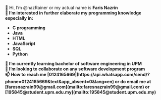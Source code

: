 👋 Hi, I’m @nazRainer or my actual name is <b/>Faris Nazrin<b/><br/>
👀 I’m interested in further elaborate my programming knowledge especially in:<br/>
<ul>
    <li>C programming</li>
    <li>Java</li>
    <li>HTML</li>
    <li>JavaScript</li>
    <li>SQL</li>
    <li>Python</li>
</ul>  
🌱 I’m currently learning bachelor of software engineering in UPM<br/>
💞️ I’m looking to collaborate on any software development program<br/>
📫 How to reach me [0124165669](https://api.whatsapp.com/send/?phone=0124165669&text&app_absent=0&lang=en) or do email me at [faresnazrain99@gmail.com](mailto:faresnazrain99@gmail.com) or [195845@student.upm.edu.my](mailto:195845@student.upm.edu.my)

<!---
nazRainer/nazRainer is a ✨ special ✨ repository because its `README.md` (this file) appears on your GitHub profile.
You can click the Preview link to take a look at your changes.
--->
